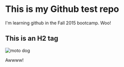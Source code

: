 # This is my Github test repo

I'm learning github in the Fall 2015 bootcamp. Woo!

## This is an H2 tag

![moto dog](http://i.giphy.com/z2WkJmk82TsFW.gif)

Awwww!